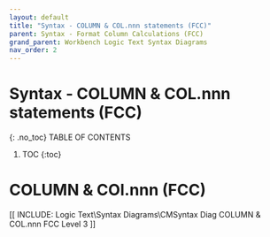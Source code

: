 ```yaml
---
layout: default
title: "Syntax - COLUMN & COL.nnn statements (FCC)"
parent: Syntax - Format Column Calculations (FCC)
grand_parent: Workbench Logic Text Syntax Diagrams
nav_order: 2
---
```


# Syntax - COLUMN & COL.nnn statements (FCC)
{: .no_toc}
TABLE OF CONTENTS 
1. TOC
{:toc}  
 

 # COLUMN & COl.nnn (FCC)

[[ INCLUDE: Logic Text\Syntax Diagrams\CMSyntax Diag COLUMN & COL.nnn FCC Level 3 ]]

